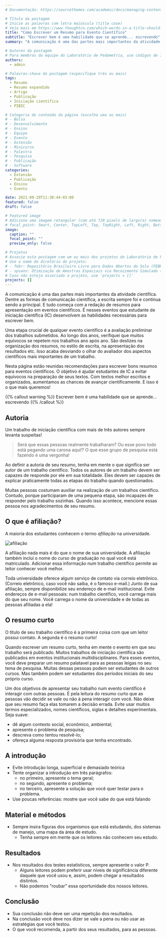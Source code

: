 ```yaml
---
# Documentação: https://sourcethemes.com/academic/docs/managing-content/

# Título da postagem
# Inicie as palavras com letra maiúscula (title case)
# Veja mais em https://www.thoughtco.com/which-words-in-a-title-should-be-capitalized-1691026
title: "Como Escrever um Resumo para Evento Científico"
subtitle: "Escrever bem é uma habilidade que se aprende... escrevendo"
summary: "A comunicação é uma das partes mais importantes da atividade científica. Os resumos apresentados em eventos científicos são um dos meios mais populares de comunicar resultados de pesquisas. É preparando resumos para esses eventos que estudantes de iniciação científica são introduzidos ao mundo da comunicação científica."

# Autores da postagem
# Para membros da equipe do Laboratório de Pedometria, use códigos de identificação conforme 'content/authors'
authors:
  - admin

# Palavras-chave da postagem (especifique três ou mais)
tags:
  - Resumo
  - Resumo expandido
  - Artigo
  - Publicação
  - Iniciação científica
  - PIBIC

# Categoria do conteúdo da página (escolha uma ou mais)
# - Bolsa
# - Desenvolvimento
# - Ensino
# - Equipe
# - Evento
# - Extensão
# - Minicurso
# - Palestra
# - Pesquisa
# - Publicação
# - Software
categories:
  - Extensão
  - Publicação
  - Ensino
  - Evento

date: 2021-09-29T11:30:44-03:00
featured: false
draft: false

# Featured image
# Adicione uma imagem retangular (com até 720 pixels de largura) nomeada 'featured' ao diretório desta postagem
# focal_point: Smart, Center, TopLeft, Top, TopRight, Left, Right, BottomLeft, Bottom, BottomRight
image:
  caption: ""
  focal_point: ""
  preview_only: false

# Projetos
# Associe esta postagem com um ou mais dos projetos do Laboratório de Pedometria
# Use o nome do diretório do projeto:
# - febr: Repositório Brasileiro Livre para Dados Abertos do Solo (FEBR)
# - spsann: Otimização de Amostras Espaciais via Recozimento Simulado (SPSANN)
# Caso não esteja associado a projeto, use 'projects = []'
projects: []
---
```


A comunicação é uma das partes mais importantes da atividade científica.
Dentre as formas de comunicação científica, a escrita sempre foi e continua sendo a principal.
E tudo começa com a redação de resumos para apresentação em eventos científicos.
É nesses eventos que estudante de iniciação científica (IC) desenvolvem as habilidades necessárias para escrever bem.

Uma etapa crucial de qualquer evento científico é a avaliação preliminar dos trabalhos submetidos.
Ao longo dos anos, verifiquei que muitos equívocos se repetem nos trabalhos ano após ano.
São deslizes na organização dos resumos, no estilo de escrita, na apresentação dos resultados etc.
Isso acaba desviando o olhar do avaliador dos aspectos científicos mais importantes de um trabalho.

Nesta página estão reunidas recomendações para escrever bons resumos para eventos científicos.
O objetivo é ajudar estudantes de IC a evitar equívocos na preparação de seus textos.
Com textos melhor escritos e organizados, aumentamos as chances de avançar cientificamente.
E isso é o que mais queremos!

{{% callout warning %}}
Escrever bem é uma habilidade que se aprende... escrevendo
{{% /callout %}}

## Autoria

Um trabalho de iniciação científica com mais de três autores sempre levanta suspeitas!

> Será que essas pessoas realmente trabalharam?
> Ou esse povo todo está pegando uma carona aqui!?
> O que esse grupo de pesquisa está fazendo é uma vergonha!

Ao definir a autoria de seu resumo, tenha em mente o que significa ser autor de um trabalho científico.
Todos os autores de um trabalho devem ser capazes de responde por ele em sua totalidade.
Eles devem ser capazes de explicar praticamente todas as etapas do trabalho quando questionados.

Muitas pessoas costumam auxiliar na realização de um trabalhos científico.
Contudo, porque participaram de uma pequena etapa, são incapazes de responder pelo trabalho sozinhas.
Quando isso acontece, mencione essas pessoa nos agradecimentos de seu resumo.

## O que é afiliação?

A maioria dos estudantes conhecem o termo _afiliação_ na universidade.

![afiliação](https://s.dicio.com.br/afiliacao.jpg)

A afiliação nada mais é do que o nome de sua universidade.
A afiliação também inclui o nome do curso de graduação no qual você está matriculado.
Adicionar essa informação num trabalho científico permite ao leitor conhecer você melhor.

Toda universidade oferece algum serviço de contato via correio eletrônico.
(Correio eletrônico, caso você não saiba, é o famoso e-mail.)
Junto de sua afiliação, sempre disponibilize seu endereço de e-mail institucional.
Evite endereços de e-mail pessoais: num trabalho científico, você carrega mais do que seu nome.
Você carrega o nome da universidade e de todas as pessoas afiliadas a ela!

## O resumo curto

O título de seu trabalho científico é a primeira coisa com que um leitor possui contato.
A segunda é o resumo curto!

Quando escrever um resumo curto, tenha em mente o evento em que seu trabalho será publicado.
Muitos trabalhos de iniciação científica são publicados em eventos institucionais multidisciplinares.
Para esses eventos, você deve preparar um resumo palatavel para as pessoas leigas no seu tema de pesquisa.
Muitas dessas pessoas podem ser estudantes de outros cursos.
Mas também podem ser estudantes dos períodos iniciais do seu próprio curso.

Um dos objetivos de apresentar seu trabalho num evento científico é interagir com outras pessoas.
É pela leitura do resumo curto que as pessoas vão decidir se vale ou não à pena interagir com você.
Não deixe que seu resumo faça elas tomarem a decisão errada.
Evite usar muitos termos especializados, nomes científicos, siglas e detalhes experimentais.
Seja suave:

* dê algum contexto social, econômico, ambiental;
* apresente o problema de pesquisa;
* descreva como tentou resolvê-lo;
* ofereça alguma resposta provisória que tenha encontrado.

## A introdução

* Evite introdução longa, superficial e demasiado teórica
* Tente organizar a introdução em três parágrafos:
  * no primeiro, apresente o tema geral;
  * no segundo, apresente o problema;
  * no terceiro, apresente a solução que você quer testar para o problema.
* Use poucas referências: mostre que você sabe do que está falando

## Material e métodos

* Sempre insira figuras dos organismos que está estudando, dos sistemas de manejo, uma mapa da área de estudo.
  * Tenha sempre em mente que os leitores não conhecem seu estudo.

## Resultados

* Nos resultados dos testes estatísticos, sempre apresente o valor P.
  * Alguns leitores podem preferir usar níveis de significância diferente daquele que você usou e, assim, podem chegar a resultados distintos.
  * Não podemos "roubar" essa oportunidade dos nossos leitores.

## Conclusão

* Sua conclusão não deve ser uma repetição dos resultados.
* Na conclusão você deve nos dizer se vale a pena ou não usar as estratégias que você testou.
* O que você recomenda, a partir dos seus resultados, para as pessoas.
